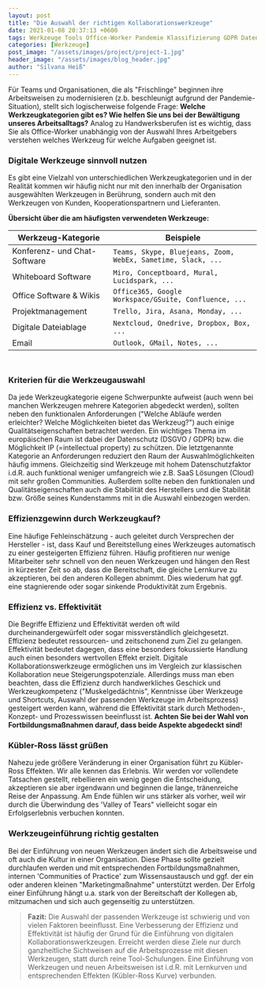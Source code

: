 ```yaml
---
layout: post
title: "Die Auswahl der richtigen Kollaborationswerkzeuge"
date: 2021-01-08 20:37:13 +0600
tags: Werkzeuge Tools Office-Worker Pandemie Klassifizierung GDPR Datenschutz Kulturwandel Kriterienkatalog
categories: [Werkzeuge]
post_image: "/assets/images/project/project-1.jpg"
header_image: "/assets/images/blog_header.jpg"
author: "Silvana Heiß"
---
```

Für Teams und Organisationen, die als "Frischlinge" beginnen ihre Arbeitsweisen zu modernisieren (z.b.  beschleunigt aufgrund der Pandemie-Situation), stellt sich logischerweise folgende Frage: __Welche Werkzeugkategorien gibt es? Wie helfen Sie uns bei der Bewältigung unseres Arbeitsalltags?__ Analog zu Handwerksberufen ist es wichtig, dass Sie als Office-Worker unabhängig von der Auswahl Ihres Arbeitgebers verstehen welches Werkzeug für welche Aufgaben geeignet ist.

### Digitale Werkzeuge sinnvoll nutzen
Es gibt eine Vielzahl von unterschiedlichen Werkzeugkategorien und in der Realität kommen wir häufig nicht nur mit den innerhalb der Organisation ausgewählten Werkzeugen in Berührung, sondern auch mit den Werkzeugen von Kunden, Kooperationspartnern und Lieferanten. 

__Übersicht über die am häufigsten verwendeten Werkzeuge:__

| Werkzeug-Kategorie | Beispiele |
| ---- | ---- |
| Konferenz- und Chat-Software | `Teams, Skype, Bluejeans, Zoom, WebEx, Sametime, Slack, ...` |
| Whiteboard Software | `Miro, Conceptboard, Mural, Lucidspark, ...` |
| Office Software & Wikis | `Office365, Google Workspace/GSuite, Confluence, ...` |
| Projektmanagement | `Trello, Jira, Asana, Monday, ...` |
| Digitale Dateiablage | `Nextcloud, Onedrive, Dropbox, Box, ...` |
| Email | `Outlook, GMail, Notes, ...` |

<div style="margin-top:50px;"></div>

### Kriterien für die Werkzeugauswahl
Da jede Werkzeugkategorie eigene Schwerpunkte aufweist (auch wenn bei manchen Werkzeugen mehrere Kategorien abgedeckt werden), sollten neben den funktionalen Anforderungen ("Welche Abläufe werden erleichter? Welche Möglichkeiten bietet das Werkzeug?") auch einige Qualitätseigenschaften betrachtet werden. Ein wichtiges Thema im europäischen Raum ist dabei der Datenschutz (DSGVO / GDPR) bzw. die Möglichkeit IP (=intellectual property) zu schützen. Die letztgenannte Kategorie an Anforderungen reduziert den Raum der Auswahlmöglichkeiten häufig immens. Gleichzeitig sind Werkzeuge mit hohem Datenschutzfaktor i.d.R. auch funktional weniger umfangreich wie z.B. SaaS Lösungen (Cloud) mit sehr großen Communities. Außerdem sollte neben den funktionalen und Qualitätseigenschaften auch die Stabilität des Herstellers und die Stabilität bzw. Größe seines Kundenstamms mit in die Auswahl einbezogen werden.

### Effizienzgewinn durch Werkzeugkauf?
Eine häufige Fehleinschätzung - auch geleitet durch Versprechen der Hersteller - ist, dass Kauf und Bereitstellung eines Werkzeuges automatisch zu einer gesteigerten Effizienz führen. 
Häufig profitieren nur wenige Mitarbeiter sehr schnell von den neuen Werkzeugen und hängen den Rest in kürzester Zeit so ab, dass die Bereitschaft, die gleiche Lernkurve zu akzeptieren, bei den anderen Kollegen abnimmt. Dies wiederum hat ggf. eine stagnierende oder sogar sinkende Produktivität zum Ergebnis.

### Effizienz vs. Effektivität
Die Begriffe Effizienz und Effektivität werden oft wild durcheinandergewürfelt oder sogar missverständlich gleichgesetzt. Effizienz bedeutet ressourcen- und zeitschonend zum Ziel zu gelangen. Effektivität bedeutet dagegen, dass eine besonders fokussierte Handlung auch einen besonders wertvollen Effekt erzielt. Digitale Kollaborationswerkzeuge ermöglichen uns im Vergleich zur klassischen Kollaboration neue Steigerungspotenziale. Allerdings muss man eben beachten, dass die Effizienz durch handwerkliches Geschick und Werkzeugkompetenz ("Muskelgedächtnis", Kenntnisse über Werkzeuge und Shortcuts, Auswahl der passenden Werkzeuge im Arbeitsprozess) gesteigert werden kann, während die Effektivität stark durch Methoden-, Konzept- und Prozesswissen beeinflusst ist. __Achten Sie bei der Wahl von Fortbildungsmaßnahmen darauf, dass beide Aspekte abgedeckt sind!__

### Kübler-Ross lässt grüßen
Nahezu jede größere Veränderung in einer Organisation führt zu Kübler-Ross Effekten. Wir alle kennen das Erlebnis. Wir werden vor vollendete Tatsachen gestellt, rebellieren ein wenig gegen die Entscheidung, akzeptieren sie aber irgendwann und beginnen die lange, tränenreiche Reise der Anpassung. Am Ende fühlen wir uns stärker als vorher, weil wir durch die Überwindung des 'Valley of Tears" vielleicht sogar ein Erfolgserlebnis verbuchen konnten. 

### Werkzeugeinführung richtig gestalten
Bei der Einführung von neuen Werkzeugen ändert sich die Arbeitsweise und oft auch die Kultur in einer Organisation. Diese Phase sollte gezielt durchlaufen werden und mit entsprechenden Fortbildungsmaßnahmen, internen 'Communities of Practice' zum Wissensaustausch und ggf. der ein oder anderen kleinen "Marketingmaßnahme" unterstützt werden. Der Erfolg einer Einführung hängt u.a. stark von der Bereitschaft der Kollegen ab, mitzumachen und sich auch gegenseitig zu unterstützen.

> __Fazit:__
Die Auswahl der passenden Werkzeuge ist schwierig und von vielen Faktoren beeinflusst. Eine Verbesserung der Effizienz und Effektivität ist häufig der Grund für die Einführung von digitalen Kollaborationswerkzeugen. Erreicht werden diese Ziele nur durch ganzheitliche Sichtweisen auf die Arbeitsprozesse mit diesen Werkzeugen, statt durch reine Tool-Schulungen. Eine Einführung von Werkzeugen und neuen Arbeitsweisen ist i.d.R. mit Lernkurven und entsprechenden Effekten (Kübler-Ross Kurve) verbunden. 
